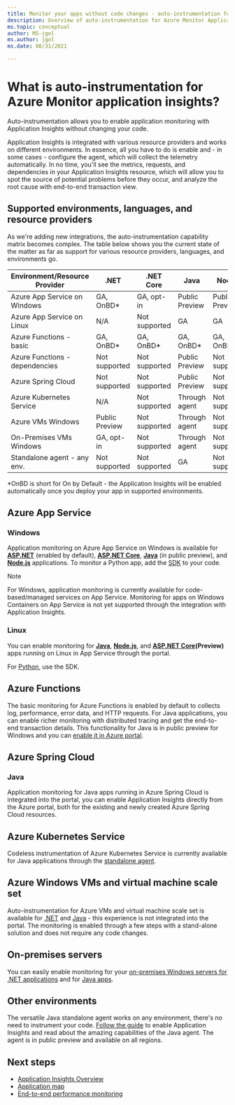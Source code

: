 ```yaml
---
title: Monitor your apps without code changes - auto-instrumentation for Azure Monitor Application Insights | Microsoft Docs
description: Overview of auto-instrumentation for Azure Monitor Application Insights - codeless application performance management
ms.topic: conceptual
author: MS-jgol
ms.author: jgol
ms.date: 08/31/2021

---
```


# What is auto-instrumentation for Azure Monitor application insights?

Auto-instrumentation allows you to enable application monitoring with Application Insights without changing your code.  

Application Insights is integrated with various resource providers and works on different environments. In essence, all you have to do is enable and - in some cases - configure the agent, which will collect the telemetry automatically. In no time, you'll see the metrics, requests, and dependencies in your Application Insights resource, which will allow you to spot the source of potential problems before they occur, and analyze the root cause with end-to-end transaction view.

## Supported environments, languages, and resource providers

As we're adding new integrations, the auto-instrumentation capability matrix becomes complex. The table below shows you the current state of the matter as far as support for various resource providers, languages, and environments go.

|Environment/Resource Provider          | .NET            | .NET Core       | Java            | Node.js         | Python          |
|---------------------------------------|-----------------|-----------------|-----------------|-----------------|-----------------|
|Azure App Service on Windows           | GA, OnBD*       | GA, opt-in      | Public Preview  | Public Preview  | Not supported   |
|Azure App Service on Linux             | N/A             | Not supported   | GA              | GA              | Not supported   |
|Azure Functions - basic                | GA, OnBD*       | GA, OnBD*       | GA, OnBD*       | GA, OnBD*       | GA, OnBD*       |
|Azure Functions - dependencies         | Not supported   | Not supported   | Public Preview  | Not supported   | Through [extension](monitor-functions.md#distributed-tracing-for-python-function-apps)   |
|Azure Spring Cloud                     | Not supported   | Not supported   | Public Preview  | Not supported   | Not supported   |
|Azure Kubernetes Service               | N/A             | Not supported   | Through agent   | Not supported   | Not supported   |
|Azure VMs Windows                      | Public Preview  | Not supported   | Through agent   | Not supported   | Not supported   |
|On-Premises VMs Windows                | GA, opt-in      | Not supported   | Through agent   | Not supported   | Not supported   |
|Standalone agent - any env.            | Not supported   | Not supported   | GA              | Not supported   | Not supported   |

*OnBD is short for On by Default - the Application Insights will be enabled automatically once you deploy your app in supported environments. 

## Azure App Service

### Windows

Application monitoring on Azure App Service on Windows is available for **[ASP.NET](./azure-web-apps-net.md)** (enabled by default), **[ASP.NET Core](./azure-web-apps-netcore.md)**, **[Java](./azure-web-apps-java.md)** (in public preview), and **[Node.js](./azure-web-apps-nodejs.md)** applications. To monitor a Python app, add the [SDK](./opencensus-python.md) to your code.

> [!NOTE]
> For Windows, application monitoring is currently available for code-based/managed services on App Service. Monitoring for apps on Windows Containers on App Service is not yet supported through the integration with Application Insights.

### Linux
You can enable monitoring for **[Java](./azure-web-apps-java.md?)**, **[Node.js](./azure-web-apps-nodejs.md?tabs=linux)**, and **[ASP.NET Core](./azure-web-apps-netcore.md?tabs=linux)(Preview)** apps running on Linux in App Service through the portal. 

For [Python](./opencensus-python.md), use the SDK.

## Azure Functions

The basic monitoring for Azure Functions is enabled by default to collects log, performance, error data, and HTTP requests. For Java applications, you can enable richer monitoring with distributed tracing and get the end-to-end transaction details. This functionality for Java is in public preview for Windows and you can [enable it in Azure portal](./monitor-functions.md).

## Azure Spring Cloud

### Java 
Application monitoring for Java apps running in Azure Spring Cloud is integrated into the portal, you can enable Application Insights directly from the Azure portal, both for the existing and newly created Azure Spring Cloud resources.  

## Azure Kubernetes Service

Codeless instrumentation of Azure Kubernetes Service is currently available for Java applications through the [standalone agent](./java-in-process-agent.md). 

## Azure Windows VMs and virtual machine scale set

Auto-instrumentation for Azure VMs and virtual machine scale set is available for [.NET](./azure-vm-vmss-apps.md) and [Java](./java-in-process-agent.md) - this experience is not integrated into the portal. The monitoring is enabled through a few steps with a stand-alone solution and does not require any code changes.  

## On-premises servers
You can easily enable monitoring for your [on-premises Windows servers for .NET applications](./status-monitor-v2-overview.md) and for [Java apps](./java-in-process-agent.md).

## Other environments
The versatile Java standalone agent works on any environment, there's no need to instrument your code. [Follow the guide](./java-in-process-agent.md) to enable Application Insights and read about the amazing capabilities of the Java agent. The agent is in public preview and available on all regions. 

## Next steps

* [Application Insights Overview](./app-insights-overview.md)
* [Application map](./app-map.md)
* [End-to-end performance monitoring](../app/tutorial-performance.md)
